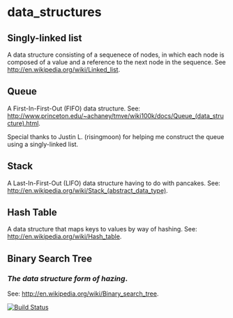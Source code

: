 data_structures
==============
Singly-linked list
--------------
A data structure consisting of a sequenece of nodes, in which each node is composed of a value and a reference to the next node in the sequence. See http://en.wikipedia.org/wiki/Linked_list.

Queue
--------------
A First-In-First-Out (FIFO) data structure. See: http://www.princeton.edu/~achaney/tmve/wiki100k/docs/Queue_(data_structure).html.

Special thanks to Justin L. (risingmoon) for helping me construct the queue using a singly-linked list. 

Stack
--------------
A Last-In-First-Out (LIFO) data structure having to do with pancakes. See: http://en.wikipedia.org/wiki/Stack_(abstract_data_type).

Hash Table
--------------
A data structure that maps keys to values by way of hashing. See: http://en.wikipedia.org/wiki/Hash_table.

Binary Search Tree
--------------
### *The data structure form of hazing*.
See: http://en.wikipedia.org/wiki/Binary_search_tree.


[![Build Status](https://travis-ci.org/tsnaomi/data_structures.png?branch=master)](https://travis-ci.org/tsnaomi/data_structures)
